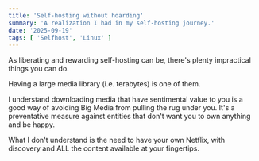 ```yaml
---
title: 'Self-hosting without hoarding'
summary: 'A realization I had in my self-hosting journey.'
date: '2025-09-19'
tags: [ 'Selfhost', 'Linux' ]
---
```


As liberating and rewarding self-hosting can be, there's plenty impractical things you can do.

Having a large media library (i.e. terabytes) is one of them.

I understand downloading media that have sentimental value to you is a good way of avoiding Big Media from pulling the rug under you.
It's a preventative measure against entities that don't want you to own anything and be happy.

What I don't understand is the need to have your own Netflix, with discovery and ALL the content available at your fingertips.

<!-- ## Nothing good on `$STREAMING_SERVICE` anymore -->

<!-- I don't know if this is relevant anymore, but a couple of years ago there was a meme floating around that there's nothing good to watch on Netflix anymore. -->

<!-- !["Using Netflix be like"](/static/img/posts/2025-09-19/netflix-meme.png "a netflix meme") -->
 
<!-- If doomscrolling social media is bad, then isn't mindlessly scrolling through Netflix bad as well? --> 
<!-- Especially now in 2025 where every new movie that comes out is either a nostalgic remake or Marvel slop what's the point of having automatic discovery? --> 

<!-- Why would you want to replicate this time-wasting functionality in your own house on your own hardware? -->

<!-- ## Mindful Consumption -->
